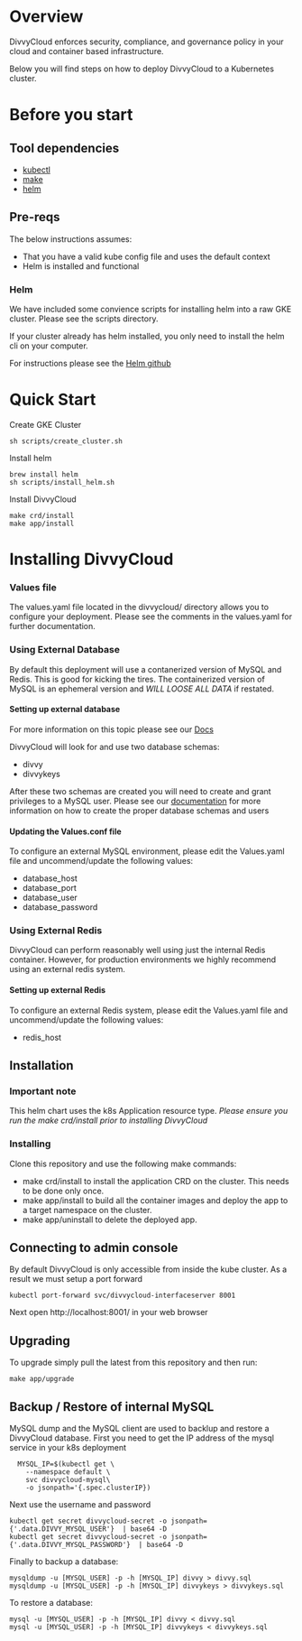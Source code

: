 
# Overview

DivvyCloud enforces security, compliance, and governance policy in your cloud and container based infrastructure.

Below you will find steps on how to deploy DivvyCloud to a Kubernetes cluster. 

# Before you start

## Tool dependencies

- [kubectl](https://kubernetes.io/docs/tasks/tools/install-kubectl/)
- [make](https://www.gnu.org/software/make/)
- [helm](https://helm.sh/)

## Pre-reqs

The below instructions assumes:

 - That you have a valid kube config file and uses the default context
 - Helm is installed and functional

### Helm
We have included some convience scripts for installing helm into a raw GKE cluster.  Please see the scripts directory.

If your cluster already has helm installed, you  only need to install the helm cli on your computer. 

For instructions please see the [Helm github](https://github.com/helm/helm)


# Quick Start

Create GKE Cluster
```
sh scripts/create_cluster.sh
```

Install helm
```
brew install helm
sh scripts/install_helm.sh
```

Install DivvyCloud
```
make crd/install
make app/install 
```

# Installing DivvyCloud

### Values file

  The values.yaml file located in the divvycloud/ directory allows you to configure your deployment.
  Please see the comments in the values.yaml for further documentation. 

### Using External Database
  By default this deployment will use a contanerized version of MySQL and Redis. This is good for kicking the tires. 
  The containerized version of MySQL is an ephemeral version and *WILL LOOSE ALL DATA* if restated. 

#### Setting up external database
For more information on this topic please see our [Docs](http://docs.divvycloud.com/latest/installation/legacy.html)

DivvyCloud will look for and use two database schemas: 

- divvy
- divvykeys

After these two schemas are created you will need to create and grant privileges to a MySQL user. Please see our [documentation](http://docs.divvycloud.com/latest/installation/legacy.html) for more information on how to create the proper database schemas and users

#### Updating the Values.conf file 

To configure an external MySQL environment, please edit the Values.yaml file and uncommend/update the following values:

- database_host
- database_port
- database_user
- database_password 

### Using External Redis

DivvyCloud can perform reasonably well using just the internal Redis container. However, for production environments we highly recommend 
using an external redis system. 

#### Setting up external Redis 

To configure an external Redis system, please edit the Values.yaml file and uncommend/update the following values:

- redis_host

## Installation 

### Important note
This helm chart uses the k8s Application resource type. 
*Please ensure you run the make crd/install prior to installing DivvyCloud*

### Installing 
Clone this repository and use the following make commands:

* make crd/install to install the application CRD on the cluster. This needs to be done only once.
* make app/install to build all the container images and deploy the app to a target namespace on the cluster.
* make app/uninstall to delete the deployed app.

## Connecting to admin console

By default DivvyCloud is only accessible from inside the kube cluster. As a result we must setup a port forward

```
kubectl port-forward svc/divvycloud-interfaceserver 8001

```

Next open http://localhost:8001/ in your web browser

## Upgrading 

  To upgrade simply pull the latest from this repository and then run:

  ```
  make app/upgrade
  ```
  

## Backup / Restore of internal MySQL

MySQL dump and the MySQL client are used to backlup and restore a DivvyCloud database.
First you need to get the IP address of the mysql service in your k8s deployment 

```
  MYSQL_IP=$(kubectl get \
    --namespace default \
    svc divvycloud-mysql\
    -o jsonpath='{.spec.clusterIP})

```

Next use the username and password
```
kubectl get secret divvycloud-secret -o jsonpath={'.data.DIVVY_MYSQL_USER'}  | base64 -D
kubectl get secret divvycloud-secret -o jsonpath={'.data.DIVVY_MYSQL_PASSWORD'}  | base64 -D
```

Finally to backup a database:
```
mysqldump -u [MYSQL_USER] -p -h [MYSQL_IP] divvy > divvy.sql
mysqldump -u [MYSQL_USER] -p -h [MYSQL_IP] divvykeys > divvykeys.sql
```

To restore a database:

```
mysql -u [MYSQL_USER] -p -h [MYSQL_IP] divvy < divvy.sql
mysql -u [MYSQL_USER] -p -h [MYSQL_IP] divvykeys < divvykeys.sql
```

